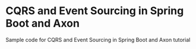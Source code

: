 # CQRS and Event Sourcing in Spring Boot and Axon
Sample code for CQRS and Event Sourcing in Spring Boot and Axon tutorial